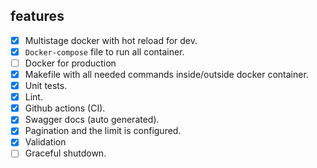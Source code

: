 ## features

* [x] Multistage docker with hot reload for dev.
* [x] `Docker-compose` file to run all container.
* [ ] Docker for production
* [x] Makefile with all needed commands inside/outside docker container.
* [x] Unit tests.
* [x] Lint.
* [x] Github actions (CI).
* [x] Swagger docs (auto generated).
* [x] Pagination and the limit is configured.
* [x] Validation
* [ ] Graceful shutdown.